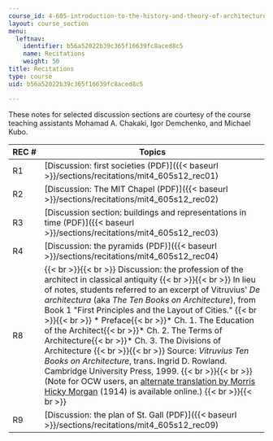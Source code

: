 ```yaml
---
course_id: 4-605-introduction-to-the-history-and-theory-of-architecture-spring-2012
layout: course_section
menu:
  leftnav:
    identifier: b56a52022b39c365f16639fc8aced8c5
    name: Recitations
    weight: 50
title: Recitations
type: course
uid: b56a52022b39c365f16639fc8aced8c5

---
```


These notes for selected discussion sections are courtesy of the course teaching assistants Mohamad A. Chakaki, Igor Demchenko, and Michael Kubo.

| REC # | Topics |
| --- | --- |
| R1 | [Discussion: first societies (PDF)]({{< baseurl >}}/sections/recitations/mit4_605s12_rec01) |
| R2 | [Discussion: The MIT Chapel (PDF)]({{< baseurl >}}/sections/recitations/mit4_605s12_rec02) |
| R3 | [Discussion section: buildings and representations in time (PDF)]({{< baseurl >}}/sections/recitations/mit4_605s12_rec03) |
| R4 | [Discussion: the pyramids (PDF)]({{< baseurl >}}/sections/recitations/mit4_605s12_rec04) |
| R8 |  {{< br >}}{{< br >}} Discussion: the profession of the architect in classical antiquity {{< br >}}{{< br >}} In lieu of notes, students referred to an excerpt of Vitruvius' _De architectura_ (aka _The Ten Books on Architecture_), from Book 1 "First Principles and the Layout of Cities." {{< br >}}{{< br >}} *   Preface{{< br >}}*   Ch. 1. The Education of the Architect{{< br >}}*   Ch. 2. The Terms of Architecture{{< br >}}*   Ch. 3. The Divisions of Architecture {{< br >}}{{< br >}} Source: _Vitruvius Ten Books on Architecture_, trans. Ingrid D. Rowland. Cambridge University Press, 1999. {{< br >}}{{< br >}} (Note for OCW users, an [alternate translation by Morris Hicky Morgan](http://en.wikisource.org/wiki/Ten_Books_on_Architecture) (1914) is available online.) {{< br >}}{{< br >}}  |
| R9 | [Discussion: the plan of St. Gall (PDF)]({{< baseurl >}}/sections/recitations/mit4_605s12_rec09)